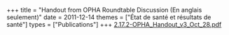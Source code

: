 +++
title = "Handout from OPHA Roundtable Discussion (En anglais seulement)"
date = 2011-12-14
themes = ["État de santé et résultats de santé"]
types = ["Publications"]
+++
[2.17.2-OPHA\_Handout\_v3\_Oct\_28.pdf](/files/2.17.2-OPHA_Handout_v3_Oct_28.pdf)
